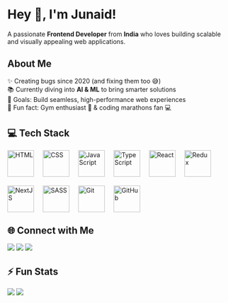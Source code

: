 <h1 align="left">Hey 👋, I'm Junaid!</h1>
<p align="left">A passionate <b>Frontend Developer</b> from <b>India</b> who loves building scalable and visually appealing web applications.</p>

###

<h2 align="left">About Me</h2>

<p align="left">
✨ Creating bugs since 2020 (and fixing them too 😅)<br>
📚 Currently diving into <b>AI & ML</b> to bring smarter solutions<br>
🎯 Goals: Build seamless, high-performance web experiences<br>
🎲 Fun fact: Gym enthusiast 💪 & coding marathons fan 💻
</p>

###

<h2 align="left">💻 Tech Stack</h2>

<div align="left" style="display:flex; flex-wrap:wrap; gap:20px; align-items:center;">
  <img src="https://cdn.jsdelivr.net/gh/devicons/devicon/icons/html5/html5-original.svg" height="60" alt="HTML" />
  <img src="https://cdn.jsdelivr.net/gh/devicons/devicon/icons/css3/css3-original.svg" height="60" alt="CSS" />
  <img src="https://cdn.jsdelivr.net/gh/devicons/devicon/icons/javascript/javascript-original.svg" height="60" alt="JavaScript" />
  <img src="https://cdn.jsdelivr.net/gh/devicons/devicon/icons/typescript/typescript-original.svg" height="60" alt="TypeScript" />
  <img src="https://cdn.jsdelivr.net/gh/devicons/devicon/icons/react/react-original.svg" height="60" alt="React" />
  <img src="https://cdn.jsdelivr.net/gh/devicons/devicon/icons/redux/redux-original.svg" height="60" alt="Redux" />
  <img src="https://cdn.jsdelivr.net/gh/devicons/devicon/icons/nextjs/nextjs-original.svg" height="60" alt="NextJS" />
  <img src="https://cdn.jsdelivr.net/gh/devicons/devicon/icons/sass/sass-original.svg" height="60" alt="SASS" />
  <img src="https://cdn.jsdelivr.net/gh/devicons/devicon/icons/git/git-original.svg" height="60" alt="Git" />
  <img src="https://cdn.jsdelivr.net/gh/devicons/devicon/icons/github/github-original-wordmark.svg" height="60" alt="GitHub" />
</div>

###

<h2 align="left">🌐 Connect with Me</h2>
<p align="left">
  <a href="https://github.com/heyyjunaid" target="_blank"><img src="https://img.shields.io/badge/GitHub-181717?style=for-the-badge&logo=github&logoColor=white" /></a>
  <a href="[https://www.linkedin.com/in/junaid-ahmad-frontend](https://www.linkedin.com/in/juned-ahmad/)" target="_blank"><img src="https://img.shields.io/badge/LinkedIn-0A66C2?style=for-the-badge&logo=linkedin&logoColor=white" /></a>
  <a href="mailto:junaid@example.com" target="_blank"><img src="https://img.shields.io/badge/Email-D14836?style=for-the-badge&logo=gmail&logoColor=white" /></a>
</p>

###

<h2 align="left">⚡ Fun Stats</h2>
<p align="left">
  <img src="https://github-readme-stats.vercel.app/api?username=heyyjunaid&show_icons=true&theme=radical" />
  <img src="https://github-readme-stats.vercel.app/api/top-langs/?username=heyyjunaid&layout=compact&theme=radical" />
</p>
